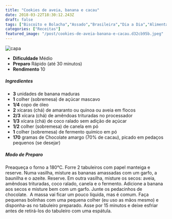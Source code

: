```yaml
---
title: "Cookies de aveia, banana e cacau"
date: 2018-03-22T18:30:12.243Z
draft: false
tags: ["Biscoito e Bolacha","Assado","Brasileira","Dia a Dia","Alimentação","Alimentação saudável","Receitas com chocolate"]
categories: ["Receitas"]
featured_image: "/post/cookies-de-aveia-banana-e-cacau.d32cb95b.jpeg"
---
```


![capa](/post/cookies-de-aveia-banana-e-cacau.d32cb95b.jpeg)

*   **Dificuldade** Médio
*   **Preparo** Rápido (até 30 minutos)
*   **Rendimento** 10

##### Ingredientes

*   **3** unidades de banana maduras
*   **1** colher (sobremesa) de açúcar mascavo
*   **1/4** copo de óleo
*   **2** xícaras (chá) de amaranto ou quinoa ou aveia em flocos
*   **2/3** xícara (chá) de amêndoas trituradas no processador
*   **1/3** xícara (chá) de coco ralado sem adição de açúcar
*   **1/2** colher (sobremesa) de canela em pó
*   **1** colher (sobremesa) de fermento químico em pó
*   **170** gramas de Chocolate amargo (70% de cacau), picado em pedaços pequenos (se desejar)

##### Modo de Preparo

Preaqueça o forno a 180°C. Forre 2 tabuleiros com papel manteiga e reserve. Numa vasilha, misture as bananas amassadas com um garfo, a baunilha e o azeite. Reserve. Em outra vasilha, misture os secos: aveia, amêndoas trituradas, coco ralado, canela e o fermento. Adicione a banana aos secos e misture bem com um garfo. Junte os pedacinhos de chocolate.  A massa vai ficar um pouco líquida, mas é comum. Faça pequenas bolinhas com uma pequena colher (eu uso as mãos mesmo) e disponha-as no tabuleiro preparado. Asse por 15 minutos e deixe esfriar antes de retirá-los do tabuleiro com uma espátula.
